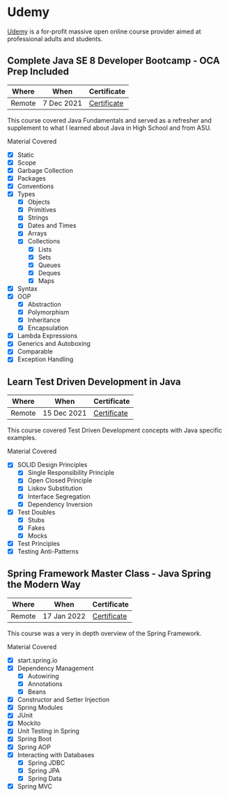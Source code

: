 # Udemy

[Udemy](https://udemy.com) is a for-profit massive open online course provider aimed at professional adults and students.

## Complete Java SE 8 Developer Bootcamp - OCA Prep Included

| Where | When | Certificate |
| ----- | ---- | ----------- |
| Remote | 7 Dec 2021 | [Certificate](https://www.udemy.com/certificate/UC-2f9f7d84-1744-4890-9d8b-895c43d0474e/?utm_campaign=email&utm_source=sendgrid.com&utm_medium=email) |

This course covered Java Fundamentals and served as a refresher and supplement to what I learned about Java in High School and from ASU.

Material Covered

 - [x] Static
 - [x] Scope
 - [x] Garbage Collection
 - [x] Packages
 - [x] Conventions
 - [x] Types
   - [x] Objects
   - [x] Primitives
   - [x] Strings
   - [x] Dates and Times
   - [x] Arrays
   - [x] Collections
     - [x] Lists
     - [x] Sets
     - [x] Queues
     - [x] Deques
     - [x] Maps
 - [x] Syntax
 - [x] OOP
   - [x] Abstraction
   - [x] Polymorphism
   - [x] Inheritance
   - [x] Encapsulation
 - [x] Lambda Expressions
 - [x] Generics and Autoboxing
 - [x] Comparable
 - [x] Exception Handling

## Learn Test Driven Development in Java

| Where | When | Certificate |
| ----- | ---- | ----------- |
| Remote | 15 Dec 2021 | [Certificate](https://www.udemy.com/certificate/UC-9381d255-eba4-4673-9321-81783d031f6b/) |

This course covered Test Driven Development concepts with Java specific examples.

Material Covered

 - [x] SOLID Design Principles
   - [x] Single Responsibility Principle
   - [x] Open Closed Principle
   - [x] Liskov Substitution
   - [x] Interface Segregation
   - [x] Dependency Inversion
 - [x] Test Doubles
   - [x] Stubs
   - [x] Fakes
   - [x] Mocks
 - [x] Test Principles
 - [x] Testing Anti-Patterns

## Spring Framework Master Class - Java Spring the Modern Way

| Where | When | Certificate |
| ----- | ---- | ----------- |
| Remote | 17 Jan 2022 | [Certificate](https://www.udemy.com/certificate/UC-67b5e18a-235b-4433-b7b9-09af290feeaa/) |

This course was a very in depth overview of the Spring Framework.

Material Covered

 - [x] start.spring.io
 - [x] Dependency Management
   - [x] Autowiring
   - [x] Annotations
   - [x] Beans
 - [x] Constructor and Setter Injection
 - [x] Spring Modules
 - [x] JUnit
 - [x] Mockito
 - [x] Unit Testing in Spring
 - [x] Spring Boot
 - [x] Spring AOP
 - [x] Interacting with Databases
   - [x] Spring JDBC
   - [x] Spring JPA
   - [x] Spring Data
 - [x] Spring MVC